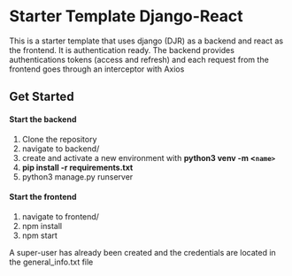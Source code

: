 # Starter Template Django-React

This is a starter template that uses django (DJR) as a backend and react as the frontend. It is authentication ready. The backend provides authentications tokens (access and refresh) and each request from the frontend goes through an interceptor with Axios

## Get Started

#### Start the backend

1. Clone the repository
2. navigate to backend/
3. create and activate a new environment with **python3 venv -m <`name> `**
4. **pip install -r requirements.txt**
5. python3 manage.py runserver

#### Start the frontend

1. navigate to frontend/
2. npm install
3. npm start

A super-user has already been created and the credentials are located in the general_info.txt file
